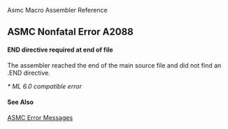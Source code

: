 Asmc Macro Assembler Reference

## ASMC Nonfatal Error A2088

#### END directive required at end of file

The assembler reached the end of the main source file and did not find an .END directive.

_* ML 6.0 compatible error_

#### See Also

[ASMC Error Messages](readme.md)